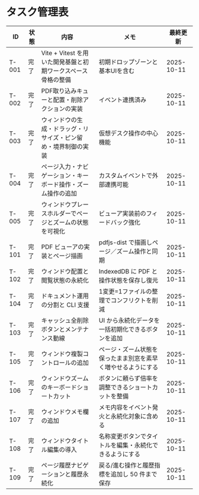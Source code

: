 # タスク管理表

| ID | 状態 | 内容 | メモ | 最終更新 |
| --- | --- | --- | --- | --- |
| T-001 | 完了 | Vite + Vitest を用いた開発基盤と初期ワークスペース骨格の整備 | 初期ドロップゾーンと基本UIを含む | 2025-10-11 |
| T-002 | 完了 | PDF取り込みキューと配置・削除アクションの実装 | イベント連携済み | 2025-10-11 |
| T-003 | 完了 | ウィンドウの生成・ドラッグ・リサイズ・ピン留め・境界制御の実装 | 仮想デスク操作の中心機能 | 2025-10-11 |
| T-004 | 完了 | ページ入力・ナビゲーション・キーボード操作・ズーム操作の追加 | カスタムイベントで外部連携可能 | 2025-10-11 |
| T-005 | 完了 | ウィンドウプレースホルダーでページとズームの状態を可視化 | ビューア実装前のフィードバック強化 | 2025-10-11 |
| T-101 | 完了 | PDF ビューアの実装とページ描画 | pdfjs-dist で描画しページ／ズーム操作と同期 | 2025-10-11 |
| T-102 | 完了 | ウィンドウ配置と閲覧状態の永続化 | IndexedDB に PDF と操作状態を保存し復元 | 2025-10-11 |
| T-104 | 完了 | ドキュメント運用の分割と CLI 支援 | 1変更=1ファイルの整理でコンフリクトを削減 | 2025-10-11 |
| T-103 | 完了 | キャッシュ全削除ボタンとメンテナンス動線 | UI から永続化データを一括初期化できるボタンを追加 | 2025-10-11 |
| T-105 | 完了 | ウィンドウ複製コントロールの追加 | ページ・ズーム状態を保ったまま別窓を素早く増やせるようにする | 2025-10-11 |
| T-106 | 完了 | ウィンドウズームのキーボードショートカット | ボタンに頼らず倍率を調整できるショートカットを整備 | 2025-10-11 |
| T-107 | 完了 | ウィンドウメモ欄の追加 | メモ内容をイベント発火と永続化対象に含める | 2025-10-11 |
| T-108 | 完了 | ウィンドウタイトル編集の導入 | 名称変更ボタンでタイトルを編集・永続化できるようにする | 2025-10-11 |
| T-109 | 完了 | ページ履歴ナビゲーションと履歴永続化 | 戻る/進む操作と履歴指標を追加し 50 件まで保存 | 2025-10-11 |
